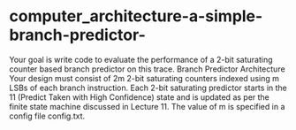 # computer_architecture-a-simple-branch-predictor-
Your goal is write code to evaluate the performance of a 2-bit saturating counter based branch predictor on this trace.
Branch Predictor Architecture
Your design must consist of 2m 2-bit saturating counters indexed using m LSBs of each branch instruction. 
Each 2-bit saturating predictor starts in the 11 (Predict Taken with High Confidence) state and is updated as 
per the finite state machine discussed in Lecture 11. The value of m is specified in a config file config.txt. 
